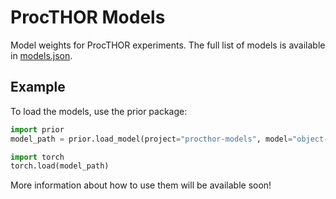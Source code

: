 # ProcTHOR Models

Model weights for ProcTHOR experiments. The full list of models is available in [models.json](https://github.com/allenai/procthor-models/blob/main/models.json).

## Example

To load the models, use the prior package:
```python
import prior
model_path = prior.load_model(project="procthor-models", model="object-nav-pretraining")

import torch
torch.load(model_path)
```

More information about how to use them will be available soon!
